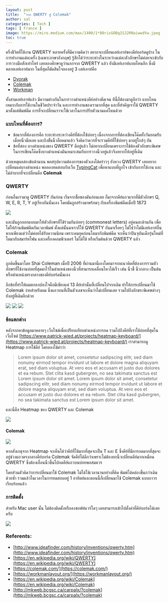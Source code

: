 ```yaml
---
layout: post
title:  "จาก QWERTY สู่ Colemak"
author: sal
categories: [ Tech ]
tags: [ France ]
image: https://miro.medium.com/max/1400/1*88risGOBq1SJ2RNaiwwdYw.jpeg
toc: true
---
```


ครึ่งชีวิตที่ใช้งาน QWERTY หลายครั้งที่มีความคิดว่า อยากจะเปลี่ยนเลย์เอาท์ของคีย์บอร์ดดูบ้าง ในการทำงานแต่ละครั้ง (เฉพาะภาษาอังกฤษ) รู้สึกได้ว่าระยะห่างในระหว่างแต่ละตัวอักษรไม่ค่อยจะเข้ากับการวางมือสักเท่าไหร่ เลยลองศึกษาดูว่านอกจาก QWERTY แล้ว ยังมีเลย์เอาท์แบบไหนอีก ซึ่งมีหลายเลย์เอาท์มาก ในที่สุดก็ตัดสินใจลองอยู่ 3 เลย์เอาท์คือ

- [Dvorak](https://en.wikipedia.org/wiki/Dvorak_Simplified_Keyboard)
- [Colemak](https://colemak.com/)
- [Workman](https://workmanlayout.org/)

ทั้งสามเลย์เอาท์แล้ว มีความต่างกันในการวางตำแหน่งคีย์อย่างชัดเจน ทีนี้ก็ต้องมาดูอีกว่า แบบไหนเหมาะกับการใช้งานในชีวิตประจำวัน และการทำงานของเรามากที่สุด และที่สำคัญเราใช้ QWERTY มาตั้งแต่พิมพ์ดีด การที่จะเปลี่ยนเราจะใช้เวลาในการปรับตัวนานแค่ไหนด้วย

### แบบไหนที่ต้องการ?

- ข้อแรกที่ต้องการคือ ระยะห่างระหว่างคีย์ที่ต้องใช้บ่อยๆ เนื่องจากการที่ต้องเขียนโค๊ดทั้งวันยอมรับเมื่อยนิ้วมือเลย และถึงขั้นนิ้วล็อคมาแล้ว จึงคิดว่าควรที่จะรวมคีย์ที่ใช้บ่อยๆ มาอยู่ใกล้ๆ กัน
- ข้อที่สอง บางตำแหน่งของ QWERTY ดีอยู่แล้ว ไม่อยากเปลี่ยนเพราะเราใช้ต้องตัวอักขระพิเศษในการเขียนโค๊ดซึ่งบางตำแหน่งมันเหมาะสมกับการวางนิ้วอยู่แล้วจึงอยากให้อยู่ที่เดิม

ด้วยเหตุผลสองข้อด้านบน พอสรุปความต้องการของตัวเองได้คร่าวๆ ยังหวง QWERTY เลยอยากเปลี่ยนแค่บางตำแหน่ง พอลองทดสอบกับเว็บ [TypingCat](https://thetypingcat.com/) เพื่อหาแบบที่ถูกใจ เข้ากับการใช้งาน และไม่ลำบากที่จะเปลี่ยนคือ **Colemak**

### QWERTY

ก่อนอื่นเรามาดู QWERTY กันก่อน เริ่มจากชื่อของมันก่อนเลย ก็มาจากคีย์แถวแรกที่มีตัวอักษร Q, W, E, R, T, Y อยู่เรียงกันนั่นเอง โดยมันถูกสร้างมาพร้อมๆ กับเครื่องพิมพ์ดีดเมื่อปี 1873

<img src="https://miro.medium.com/max/1200/1*hN9_CJtLG61EwqDOQvywsA.jpeg">

และมันถูกออกแบบมาให้ตัวอักษรที่ใช้ร่วมกันบ่อยๆ (commonest letters) อยู่คนละด้านกัน เพื่อไม่ให้ก้านพิมพ์ติดกันเวลาพิมพ์ ตั้งแต่นั้นมาเราก็ใช้ QWERTY กันมาเรื่อยๆ ไม่ใช่ว่าไม่มีเลย์เอาท์อื่น หากเพียงแต่ว่าไม่ค่อยได้รับความนิยม เพราะคนยุคก่อนโตมากับพิมพ์ดีด จะเห็นว่าปันจุบันเด็กรุ่นใหม่ที่โตมากับสมาร์ทโฟน และเครื่องคอมพิวเตอร์ ไม่ได้ใช้ หรือเริ่มต้นด้วย QWERTY แล้ว

### Colemak

ถูกคิดขึ้นมาโดย Shai Coleman เมื่อปี 2006 ที่ผ่านมานี่เองโดยมาจากแนวคิดที่ต้องการรวมตัวอักษรที่ใช้งานบ่อยที่สุดมาไว้ในตำแหน่งของนิ้วที่สามารถเคลื่อนไหวได้เร็ว เช่น นิ้วชี้ นิ้วกลาง เป็นต้น หรือตำแหน่งตรงกลางของคีย์บอร์ดนั่นเอง

อีกข้อที่ทำให้ผมตกลงปลงใจคือมีเพียงแค่ 13 คีย์เท่านั้นที่เปลี่ยนไปจากเดิม ทำให้การเปลี่ยนมาใช้ Colemak ง่ายสำหรับผม ซึ่งแถวบนที่เป็นตัวเลขจะเห็นว่าไม่เปลี่ยนเลย รวมไปถึงอักขระพิเศษต่างๆ ยังอยู่ที่เดิมอีกด้วย

<img src="https://miro.medium.com/max/1384/1*hJF-jvFhnQX7LfluLrvGFQ.png">

<img src="https://miro.medium.com/max/1400/1*o3c25XZ-Th_jy9FwyCiv2A.png">

<img src="https://miro.medium.com/max/828/1*oVRu4PFJHSVXmGD5wBQJuw.png">

### ข้อแตกต่าง
หลังจากหาข้อมูลมาหลายๆ เว็บไซต์เพื่อเปรียบเทียบตำแหน่งการกด รวมไปถึงคีย์ที่เราใช้บ่อยที่สุดในเว็บไซต์ [https://www.patrick-wied.at/projects/heatmap-keyboard/](https://www.patrick-wied.at/projects/heatmap-keyboard/) เราสามารถดู Heatmap การใช้คีย์ โดยลองใช้คำว่า

>Lorem ipsum dolor sit amet, consetetur sadipscing elitr, sed diam nonumy eirmod tempor invidunt ut labore et dolore magna aliquyam erat, sed diam voluptua. At vero eos et accusam et justo duo dolores et ea rebum. Stet clita kasd gubergren, no sea takimata sanctus est Lorem ipsum dolor sit amet. Lorem ipsum dolor sit amet, consetetur sadipscing elitr, sed diam nonumy eirmod tempor invidunt ut labore et dolore magna aliquyam erat, sed diam voluptua. At vero eos et accusam et justo duo dolores et ea rebum. Stet clita kasd gubergren, no sea takimata sanctus est Lorem ipsum dolor sit amet.

และนี่คือ Heatmap ของ QWERTY และ Colemak

<img src="https://miro.medium.com/max/1400/1*AEFZ1QUpcgskk0GxwHE6JA.png">

#### Colemak

<img src="https://miro.medium.com/max/1400/1*twENOqkeHrH3mh7l_kCYRQ.png">

หากสังเกตุจาก Heatmap จะเห็นได้ว่าคีย์ที่ใช้มากที่สุดจะเป็น T และ E ซึ่งคีย์ที่มีการกดมากที่สุดจะอยู่ช่วงแถวตรงกลางคีย์บอร์ด Colemak จัดคีย์ได้ดีกว่าเพราะไม่ต้องยกนิ้วเปลี่ยนคีย์มากเหมือน QWERTY ซึ่งต้องเลื่อนนิ้วขึ้นไปกดคีย์แถวบนบ่อยพอสมควร

โดยส่วนตัวคิดว่าการเปลี่ยนมาใช้ Colemak ไม่ได้ใช้เวลานานอย่างที่คิด พิมพ์ได้คล่องขึ้นกว่าเดิมด้วยซ้ำ รวมแล้วในเวลาในการทดสอบอยู่ 1 อาทิตย์และตอนนี้ก็เปลี่ยนมาใช้ Colemak แบบถาวรเรียบร้อยแล้ว

### การติดตั้ง
สำหรับ Mac user นั้น ไม่ต้องติดตั้งหรือลงซอฟท์แวร์ใดๆ เลยสามารถเข้าไปตั้งค่าที่คีย์บอร์ดได้เลยครับ

<img src="https://miro.medium.com/max/1400/1*O1D_8Zfg7d4icm3g2wQIUQ.png">


### Referents:

- [http://www.ideafinder.com/history/inventions/qwerty.htm](http://www.ideafinder.com/history/inventions/qwerty.htm)
- [https://en.wikipedia.org/wiki/QWERTY](https://en.wikipedia.org/wiki/QWERTY)
- [https://colemak.com/](https://colemak.com/)
- [https://workmanlayout.org/](https://workmanlayout.org/)
- [https://en.wikipedia.org/wiki/Colemak](https://en.wikipedia.org/wiki/Colemak)
- [http://mkweb.bcgsc.ca/carpalx/?colemak](http://mkweb.bcgsc.ca/carpalx/?colemak)

